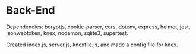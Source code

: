 # Back-End

Dependencies:
bcryptjs, cookie-parser, cors, dotenv, express, helmet, jest, jsonwebtoken, knex, nodemon, sqlite3, supertest.

Created index.js, server.js, knexfile.js, and made a config file for knex.